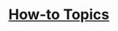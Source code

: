 # [How-to Topics](https://docs.microsoft.com/en-us/dotnet/framework/wpf/graphics-multimedia/animation-and-timing-how-to-topics)

